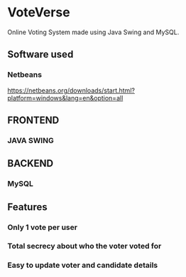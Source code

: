 # VoteVerse
Online Voting System made using Java Swing and MySQL.
## Software used
### Netbeans
https://netbeans.org/downloads/start.html?platform=windows&lang=en&option=all
## FRONTEND
### JAVA SWING
## BACKEND
### MySQL

## Features
### Only 1 vote per user
### Total secrecy about who the voter voted for 
### Easy to update voter and candidate details